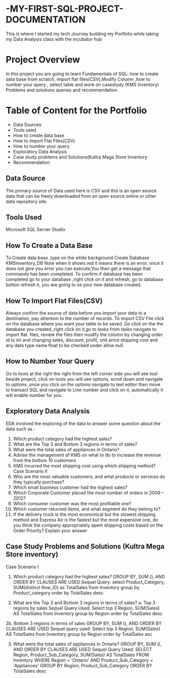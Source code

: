 # -MY-FIRST-SQL-PROJECT-DOCUMENTATION
This is where I started my tech Journey building my Portfolio while taking my Data Analysis class with the incubator hub
 # Project Overview
 In this project you are going to learn Fundamentals of SQL: how to create data base from scratch, import flat files(CSV),Modify Column ,how to number your query , select table and work on casestudy  (KMS Inventory) Problems and solutions queries and recommendation.
 # Table of Content for the Portfolio

   - 	Data Sources
   - 	Tools used
   - 	How to create data base
   - 	How to import Flat Files(CSV)
   - 	How to number your query
   -  Exploratory Data Analysis 
   - 	Case study problems and Solutions(Kultra Mega Store Inventory
   -	Recommendation


  ## Data Source
  The primary source of Data used here is CSV and this is an open source data that can be freely downloaded from an open source online or other data repository site.

  ## Tools Used
  Microsoft  SQL Server  Studio

  ## How To Create a Data Base

  To Create data base ,type on the white background
 Create Database KMSinventory_DB
Note when it shows red it means there is an error, once it does not give you error you can execute,You then get a message that commands has been completed. To confirm if database has been completed go to your database ,right click on it  and refresh, go to database button refresh it, you are going to se your new database created.

## How To Import Flat Files(CSV)
  Always confirm the source of data before you import your data to a destination, pay attention to the number of records. To import CSV File click on the database where you want your table to be saved .Go click on the  the  database you created ,right click on it,go to tasks from tasks navigate to import flat. files, review the files then modify the column by changing order id to int and changing sales, discount, profit, unit price shipping cost and any data type name float to be checked under allow null.

## How to Number Your Query

 Go to tools at the right the right from the left corner side you will see tool beside project, click on tools you will see options, scroll down and navigate to options ,once you click on the options navigate to text editor then move to transact SQL and navigate to Line number and click on it, automatically it will enable number  for you.


## Exploratory Data Analysis
EDA involved the exploring of the data to answer some question about the data such as :
1. Which product category had the highest sales? 
2. What are the Top 3 and Bottom 3 regions in terms of sales? 
3. What were the total sales of appliances in Ontario? 
4. Advise the management of KMS on what to do to increase the revenue from the bottom 
10 customers 
5. KMS incurred the most shipping cost using which shipping method?
 Case Scenario II 
6. Who are the most valuable customers, and what products or services do they typically 
purchase? 
7. Which small business customer had the highest sales? 
8. Which Corporate Customer placed the most number of orders in 2009 – 2012? 
9. Which consumer customer was the most profitable one? 
10. Which customer returned items, and what segment do they belong to? 
11. If the delivery truck is the most economical but the slowest shipping method and 
Express Air is the fastest but the most expensive one, do you think the company 
appropriately spent shipping costs based on the Order Priority? Explain your answer
 
## Case Study Problems and Solutions (Kultra Mega Store  inventory)

Case Scenario I 
1.	Which product category had the highest sales? 
GROUP BY, SUM (), AND ORDER BY CLAUSES ARE USED
Sequel Query:
select Product_Category, SUM(distinct Row_ID) as TotalSales
from Inventory
group by Product_category
order by TotalSales desc


2.	What are the Top 3 and Bottom 3 regions in terms of sales? 
 a.	Top 3 regions by sales
 Sequel Query Used:
 Select top 3 Region, SUM(Sales) AS TotalSales
 from Inventory
 group by Region
 order by TotalSales desc

  2b. Bottom 3 regions in terms of sales
  GROUP BY, SUM (), AND ORDER BY CLAUSES ARE USED
  Sequel query used:
  Select top 3 Region, SUM(Sales) AS TotalSales
  from Inventory
  group by Region
  order by TotalSales asc

   3. What were the total sales of appliances in Ontario? 
  GROUP BY, SUM (), AND ORDER BY CLAUSES ARE USED
  Sequel Query Used:
  SELECT Region,  Product_Sub_Category, SUM(Sales) AS TotalSales
  FROM Inventory
  WHERE Region = 'Ontario'
  AND Product_Sub_Category = 'Appliances' 
  GROUP BY Region,  Product_Sub_Category
  ORDER BY TotalSales desc
